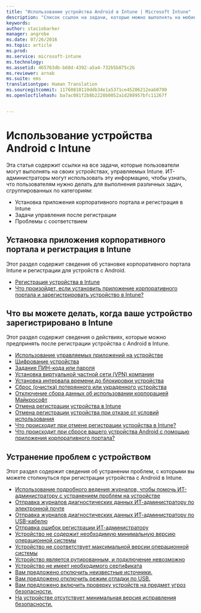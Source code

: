 ```yaml
---
title: "Использование устройства Android в Intune | Microsoft Intune"
description: "Список ссылок на задачи, которые можно выполнять на мобильном устройстве Android, зарегистрированном в Intune"
keywords: 
author: staciebarker
manager: angrobe
ms.date: 07/26/2016
ms.topic: article
ms.prod: 
ms.service: microsoft-intune
ms.technology: 
ms.assetid: 465763db-b68d-4392-a5a4-732b5b875c2b
ms.reviewer: arnab
ms.suite: ems
translationtype: Human Translation
ms.sourcegitcommit: 11760810110ddb34e1a5371ce45206212eab0790
ms.openlocfilehash: ba7ac081f2b8b2228b0052a1d288957bfc11267f


---
```



# Использование устройства Android с Intune

Эта статья содержит ссылки на все задачи, которые пользователи могут выполнять на своих устройствах, управляемых Intune. ИТ-администраторы могут использовать эту информацию, чтобы узнать, что пользователям нужно делать для выполнения различных задач, сгруппированных по категориям: 

- Установка приложения корпоративного портала и регистрация в Intune 
- Задачи управления после регистрации
- Проблемы с соответствием

## Установка приложения корпоративного портала и регистрация в Intune

Этот раздел содержит сведения об установке корпоративного портала Intune и регистрации для устройств с Android.

- [Регистрация устройства в Intune](enroll-your-device-in-Intune-android.md)
- [Что произойдет, если установить приложение корпоративного портала и зарегистрировать устройство в Intune?](what-happens-if-you-install-the-company-portal-app-and-enroll-your-device-in-intune-android.md)

## Что вы можете делать, когда ваше устройство зарегистрировано в Intune

Этот раздел содержит сведения о действиях, которые можно предпринять после регистрации устройства с Android в Intune.

- [Использование управляемых приложений на устройстве](use-managed-apps-on-your-device-android.md)
- [Шифрование устройства](encrypt-your-device-android.md)
- [Задание ПИН-кода или пароля](set-your-pin-or-password-android.md)
- [Установка виртуальной частной сети (VPN) компании](install-your-companys-virtual-private-network-VPN-android.md)
- [Установка интервала времени до блокировки устройства](set-the-amount-of-time-before-your-device-is-locked-android.md)
- [Сброс (очистка) потерянного или украденного устройства](reset-erase-your-lost-or-stolen-device-android.md)
- [Отключение сбора данных об использовании корпорацией Майкрософт](turn-off-microsoft-usage-data-collection-android.md)
- [Отмена регистрации устройства в Intune](unenroll-your-device-from-intune-android.md)
- [Отмена регистрации устройства при отказе от условий использования](unenroll-your-device-from-intune-if-you-declined-terms-of-use-android.md)
- [Что происходит при отмене регистрации устройства в Intune?](what-happens-if-you-unenroll-your-device-from-intune-android.md)
- [Что происходит при сбросе вашего устройства Android с помощью приложения корпоративного портала?](what-happens-if-you-reset-your-device-using-the-company-portal-android.md)
<!--- - [What is the Rights Management sharing app?](what-is-the-rms-sharing-app-android.md) --->

## Устранение проблем с устройством

Этот раздел содержит сведения об устранении проблем, с которыми вы можете столкнуться при регистрации устройства с Android в Intune.

- [Использование подробного ведения журналов, чтобы помочь ИТ-администратору с устранением проблем на устройстве](use-verbose-logging-to-help-your-it-administrator-fix-device-issues-android.md)
- [Отправка журналов диагностических данных ИТ-администратору по электронной почте](send-diagnostic-data-logs-to-your-it-administrator-using-email-android.md)
- [Отправка журналов диагностических данных ИТ-администратору по USB-кабелю](send-diagnostic-data-logs-to-your-it-administrator-using-a-usb-cable-android.md)
- [Отправка ошибок регистрации ИТ-администратору](send-enrollment-errors-to-your-it-administrator-android.md)
- [Устройство не содержит необходимую минимальную версию операционной системы](device-doesnt-have-the-required-minimum-operating-system-version-android.md)
- [Устройство не соответствует максимальной версии операционной системы](device-doesnt-comply-with-maximum-operating-system-version-android.md)
- [Устройство является рутированным, и подключение невозможно](your-device-is-rooted-and-you-cant-connect-android.md)
- [Устройство не имеет необходимого сертификата](your-device-is-missing-a-required-certificate-android.md)
- [Вам предложено отключить неизвестные источники.](you-are-asked-to-turn-off-unknown-sources-android.md)
- [Вам предложено отключить режим отладки по USB.](you-are-asked-to-turn-off-usb-debugging-android.md)
- [Вам предложено включить проверку устройств на предмет угроз безопасности.](you-are-asked-to-turn-on-scan-device-for-security-threats-android.md)
- [На устройстве отсутствует минимальная версия исправления безопасности.](your-device-does-not-meet-the-minimum-security-patch-android.md)



<!--HONumber=Aug16_HO2-->


